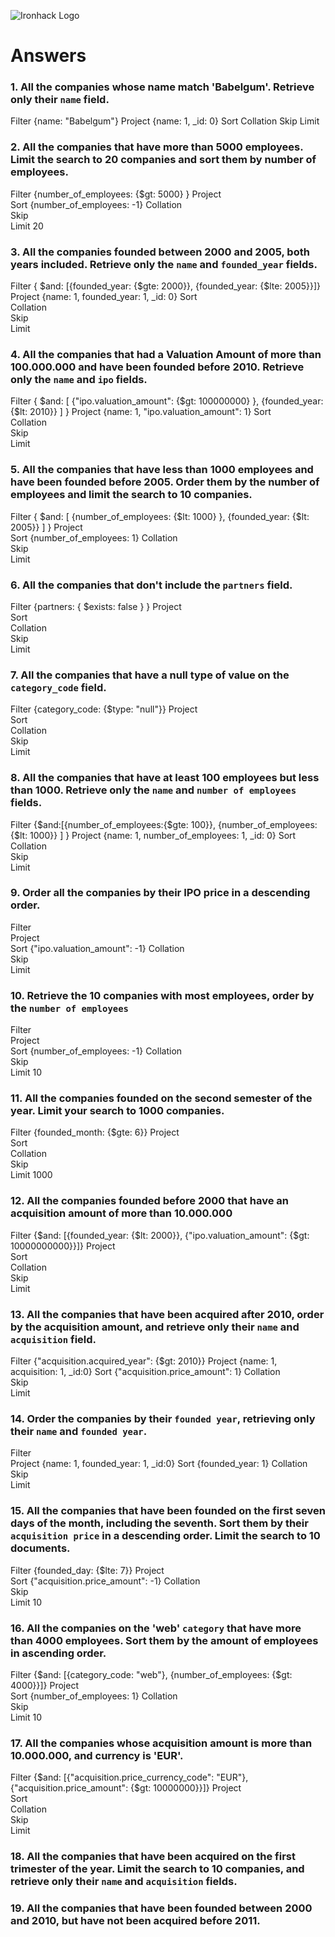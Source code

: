 ![Ironhack Logo](https://i.imgur.com/1QgrNNw.png)

# Answers

### 1. All the companies whose name match 'Babelgum'. Retrieve only their `name` field.

<!-- Your Code Goes Here -->
Filter {name: "Babelgum"}
Project {name: 1, _id: 0}
Sort
Collation
Skip
Limit

### 2. All the companies that have more than 5000 employees. Limit the search to 20 companies and sort them by **number of employees**.

<!-- Your Code Goes Here -->
Filter          {number_of_employees: {$gt: 5000} }
Project        
Sort            {number_of_employees: -1}
Collation   
Skip            
Limit           20

### 3. All the companies founded between 2000 and 2005, both years included. Retrieve only the `name` and `founded_year` fields.

<!-- Your Code Goes Here -->
Filter          { $and: [{founded_year: {$gte: 2000}}, {founded_year: {$lte: 2005}}]}
Project         {name: 1, founded_year: 1, _id: 0}
Sort            
Collation   
Skip            
Limit           

### 4. All the companies that had a Valuation Amount of more than 100.000.000 and have been founded before 2010. Retrieve only the `name` and `ipo` fields.

<!-- Your Code Goes Here -->
Filter          { $and: [ {"ipo.valuation_amount": {$gt: 100000000} }, {founded_year: {$lt: 2010}} ] }
Project         {name: 1, "ipo.valuation_amount": 1}
Sort            
Collation   
Skip            
Limit           

### 5. All the companies that have less than 1000 employees and have been founded before 2005. Order them by the number of employees and limit the search to 10 companies.

<!-- Your Code Goes Here -->
Filter          { $and: [ {number_of_employees: {$lt: 1000} }, {founded_year: {$lt: 2005}} ] }
Project         
Sort            {number_of_employees: 1}
Collation   
Skip            
Limit 

### 6. All the companies that don't include the `partners` field.

<!-- Your Code Goes Here -->
Filter          {partners: { $exists: false } }
Project         
Sort            
Collation   
Skip            
Limit 

### 7. All the companies that have a null type of value on the `category_code` field.

<!-- Your Code Goes Here -->
Filter          {category_code: {$type: "null"}}
Project         
Sort            
Collation   
Skip            
Limit 

### 8. All the companies that have at least 100 employees but less than 1000. Retrieve only the `name` and `number of employees` fields.

<!-- Your Code Goes Here -->
Filter          {$and:[{number_of_employees:{$gte: 100}}, {number_of_employees:{$lt: 1000}} ] }
Project         {name: 1, number_of_employees: 1, _id: 0}
Sort            
Collation   
Skip            
Limit 

### 9. Order all the companies by their IPO price in a descending order.

<!-- Your Code Goes Here -->
Filter          
Project         
Sort            {"ipo.valuation_amount": -1}
Collation   
Skip            
Limit 

### 10. Retrieve the 10 companies with most employees, order by the `number of employees`

<!-- Your Code Goes Here -->
Filter          
Project         
Sort            {number_of_employees: -1}
Collation   
Skip            
Limit           10

### 11. All the companies founded on the second semester of the year. Limit your search to 1000 companies.

<!-- Your Code Goes Here -->
Filter          {founded_month: {$gte: 6}}
Project         
Sort            
Collation   
Skip            
Limit           1000

### 12. All the companies founded before 2000 that have an acquisition amount of more than 10.000.000

<!-- Your Code Goes Here -->
Filter          {$and: [{founded_year: {$lt: 2000}}, {"ipo.valuation_amount": {$gt: 10000000000}}]}
Project         
Sort            
Collation   
Skip            
Limit           

### 13. All the companies that have been acquired after 2010, order by the acquisition amount, and retrieve only their `name` and `acquisition` field.

<!-- Your Code Goes Here -->
Filter          {"acquisition.acquired_year": {$gt: 2010}}
Project         {name: 1, acquisition: 1, _id:0}
Sort            {"acquisition.price_amount": 1}
Collation   
Skip            
Limit           

### 14. Order the companies by their `founded year`, retrieving only their `name` and `founded year`.

<!-- Your Code Goes Here -->
Filter          
Project         {name: 1, founded_year: 1, _id:0}
Sort            {founded_year: 1}
Collation   
Skip            
Limit  

### 15. All the companies that have been founded on the first seven days of the month, including the seventh. Sort them by their `acquisition price` in a descending order. Limit the search to 10 documents.

<!-- Your Code Goes Here -->
Filter          {founded_day: {$lte: 7}}
Project         
Sort            {"acquisition.price_amount": -1}
Collation   
Skip            
Limit           10

### 16. All the companies on the 'web' `category` that have more than 4000 employees. Sort them by the amount of employees in ascending order.

<!-- Your Code Goes Here -->
Filter          {$and: [{category_code: "web"}, {number_of_employees: {$gt: 4000}}]}
Project         
Sort            {number_of_employees: 1}
Collation   
Skip            
Limit           10

### 17. All the companies whose acquisition amount is more than 10.000.000, and currency is 'EUR'.

<!-- Your Code Goes Here -->
Filter          {$and: [{"acquisition.price_currency_code": "EUR"}, {"acquisition.price_amount": {$gt: 10000000}}]}
Project         
Sort            
Collation   
Skip            
Limit           

### 18. All the companies that have been acquired on the first trimester of the year. Limit the search to 10 companies, and retrieve only their `name` and `acquisition` fields.

<!-- Your Code Goes Here -->

### 19. All the companies that have been founded between 2000 and 2010, but have not been acquired before 2011.

<!-- Your Code Goes Here -->
